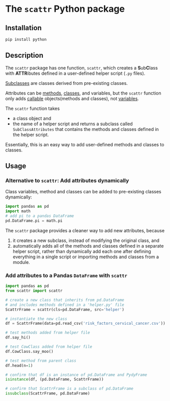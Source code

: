 # The `scattr` Python package

## Installation

```bash
pip install python
```

## Description

The `scattr` package has one function, `scattr`,
which creates a
**S**ub**C**lass with **ATTR**ibutes defined
in a user-defined helper script (`.py` files).

[Subclasses](https://docs.python.org/3/tutorial/classes.html#inheritance) are classes derived from pre-existing classes.

Attributes can be [methods](https://docs.python.org/3/tutorial/classes.html#method-objects), [classes](https://docs.python.org/3/tutorial/classes.html), and variables,
but the `scattr` function only adds
[callable](https://docs.python.org/3/library/functions.html#callable) objects(methods and classes), not [variables](https://docs.python.org/3/tutorial/classes.html#class-and-instance-variables).

The `scattr` function takes 
- a class object and
- the name of a helper script
and returns a subclass called `SubClassAttributes`
that contains the methods and classes
defined in the helper script.

Essentially, this is an easy way to
add user-defined methods and classes to classes.

## Usage

### Alternative to `scattr`: Add attributes dynamically

Class variables, method and classes
can be added to pre-existing classes dynamically:
```python
import pandas as pd
import math
# add pi to a pandas DataFrame
pd.DataFrame.pi = math.pi
```

The `scattr` package provides a cleaner way to 
add new attributes, because
1. it creates a new subclass,
instead of modifying the original class, and
2. automatically adds all of the methods and classes
defined in a separate helper script,
rather than dynamically add each one after
defining everything in a single script or importing
methods and classes from a module.

### Add attributes to a Pandas `DataFrame` with `scattr`

```python
import pandas as pd
from scattr import scattr

# create a new class that inherits from pd.DataFrame
# and includes methods defined in a 'helper.py' file
ScattrFrame = scattr(cls=pd.DataFrame, src='helper')

# instantiate the new class
df = ScattrFrame(data=pd.read_csv('risk_factors_cervical_cancer.csv'))

# test methods added from helper file
df.say_hi()

# test CowClass added from helper file
df.CowClass.say_moo()

# test method from parent class
df.head(n=1)

# confirm that df is an instance of pd.DataFrame and PydyFrame
isinstance(df, (pd.DataFrame, ScattrFrame))

# confirm that ScattrFrame is a subclass of pd.DataFrame
issubclass(ScattrFrame, pd.DataFrame)
```